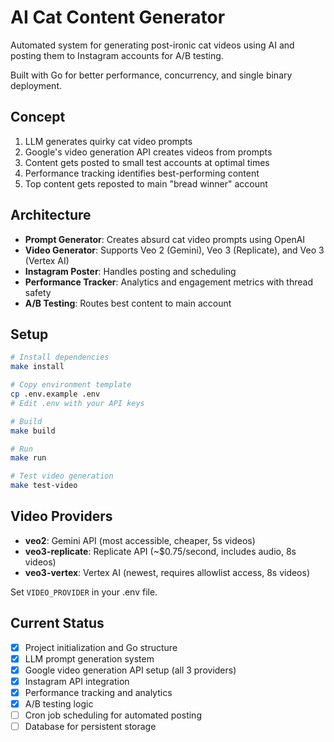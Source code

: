 # AI Cat Content Generator

Automated system for generating post-ironic cat videos using AI and posting them to Instagram accounts for A/B testing.

Built with Go for better performance, concurrency, and single binary deployment.

## Concept

1. LLM generates quirky cat video prompts
2. Google's video generation API creates videos from prompts
3. Content gets posted to small test accounts at optimal times
4. Performance tracking identifies best-performing content
5. Top content gets reposted to main "bread winner" account

## Architecture

- **Prompt Generator**: Creates absurd cat video prompts using OpenAI
- **Video Generator**: Supports Veo 2 (Gemini), Veo 3 (Replicate), and Veo 3 (Vertex AI)
- **Instagram Poster**: Handles posting and scheduling
- **Performance Tracker**: Analytics and engagement metrics with thread safety
- **A/B Testing**: Routes best content to main account

## Setup

```bash
# Install dependencies
make install

# Copy environment template
cp .env.example .env
# Edit .env with your API keys

# Build
make build

# Run
make run

# Test video generation
make test-video
```

## Video Providers

- **veo2**: Gemini API (most accessible, cheaper, 5s videos)
- **veo3-replicate**: Replicate API (~$0.75/second, includes audio, 8s videos)
- **veo3-vertex**: Vertex AI (newest, requires allowlist access, 8s videos)

Set `VIDEO_PROVIDER` in your .env file.

## Current Status

- [x] Project initialization and Go structure
- [x] LLM prompt generation system
- [x] Google video generation API setup (all 3 providers)
- [x] Instagram API integration
- [x] Performance tracking and analytics
- [x] A/B testing logic
- [ ] Cron job scheduling for automated posting
- [ ] Database for persistent storage
